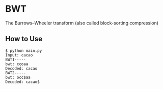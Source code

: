 # BWT
The Burrows–Wheeler transform (also called block-sorting compression) 

## How to Use
```
$ python main.py
Input: cacao
BWT1-----
bwt: ccoaa
Decoded: cacao
BWT2-----
bwt: occ$aa
Decoded: cacao$
```

